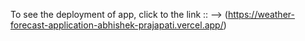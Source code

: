 To see the deployment of app, click to the link :: --> (https://weather-forecast-application-abhishek-prajapati.vercel.app/)
